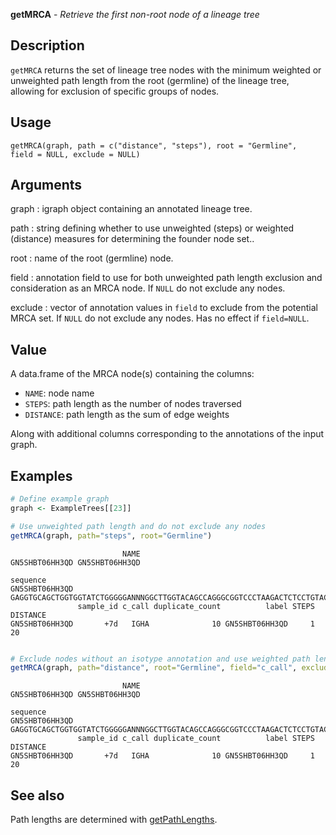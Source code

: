 **getMRCA** - *Retrieve the first non-root node of a lineage tree*

Description
--------------------

`getMRCA` returns the set of lineage tree nodes with the minimum weighted or 
unweighted path length from the root (germline) of the lineage tree, allowing for 
exclusion of specific groups of nodes.


Usage
--------------------
```
getMRCA(graph, path = c("distance", "steps"), root = "Germline",
field = NULL, exclude = NULL)
```

Arguments
-------------------

graph
:   igraph object containing an annotated lineage tree.

path
:   string defining whether to use unweighted (steps) or weighted (distance) 
measures for determining the founder node set..

root
:   name of the root (germline) node.

field
:   annotation field to use for both unweighted path length exclusion and
consideration as an MRCA node. If `NULL` do not exclude any nodes.

exclude
:   vector of annotation values in `field` to exclude from the potential 
MRCA set. If `NULL` do not exclude any nodes. Has no effect if 
`field=NULL`.




Value
-------------------

A data.frame of the MRCA node(s) containing the columns:

+ `NAME`:      node name
+ `STEPS`:     path length as the number of nodes traversed
+ `DISTANCE`:  path length as the sum of edge weights

Along with additional columns corresponding to the 
annotations of the input graph.



Examples
-------------------

```R
# Define example graph
graph <- ExampleTrees[[23]]

# Use unweighted path length and do not exclude any nodes
getMRCA(graph, path="steps", root="Germline")

```


```
                         NAME
GN5SHBT06HH3QD GN5SHBT06HH3QD
                                                                                                                                                                                                                                                                                                                                                                                                                       sequence
GN5SHBT06HH3QD GAGGTGCAGCTGGTGGTATCTGGGGGANNNGGCTTGGTACAGCCAGGGCGGTCCCTAAGACTCTCCTGTACAGTTTCTGGATTCACCTTTNNNNNNNNNNNNGGTGATTATGCTATGACCTGGATCCGCCAGGCTCCTGGGAAGGGGCTGGAGTGGGTAGGTTTCATTAGAAGCAAAACTTTTGGTGGGACAGCAGATTACGCCGCGTTTGTGAGANNNGGCAGATTCACCATCTCAAGAGATGATTCCAAAAACATCGCCTATCTGCAATTGAACAGCCTGAAAACCGAGGACACAGGCGTCTATTACTGTGGTAGGGATCTCGCCGTAAGTGACACAATAGGTGGTACTAACTGGTTCGACCCCTGGGGCCAGGGGACCCCGGTCACCGTCTCCTCAG
               sample_id c_call duplicate_count          label STEPS DISTANCE
GN5SHBT06HH3QD       +7d   IGHA              10 GN5SHBT06HH3QD     1       20

```


```R

# Exclude nodes without an isotype annotation and use weighted path length
getMRCA(graph, path="distance", root="Germline", field="c_call", exclude=NA)
```


```
                         NAME
GN5SHBT06HH3QD GN5SHBT06HH3QD
                                                                                                                                                                                                                                                                                                                                                                                                                       sequence
GN5SHBT06HH3QD GAGGTGCAGCTGGTGGTATCTGGGGGANNNGGCTTGGTACAGCCAGGGCGGTCCCTAAGACTCTCCTGTACAGTTTCTGGATTCACCTTTNNNNNNNNNNNNGGTGATTATGCTATGACCTGGATCCGCCAGGCTCCTGGGAAGGGGCTGGAGTGGGTAGGTTTCATTAGAAGCAAAACTTTTGGTGGGACAGCAGATTACGCCGCGTTTGTGAGANNNGGCAGATTCACCATCTCAAGAGATGATTCCAAAAACATCGCCTATCTGCAATTGAACAGCCTGAAAACCGAGGACACAGGCGTCTATTACTGTGGTAGGGATCTCGCCGTAAGTGACACAATAGGTGGTACTAACTGGTTCGACCCCTGGGGCCAGGGGACCCCGGTCACCGTCTCCTCAG
               sample_id c_call duplicate_count          label STEPS DISTANCE
GN5SHBT06HH3QD       +7d   IGHA              10 GN5SHBT06HH3QD     1       20

```



See also
-------------------

Path lengths are determined with [getPathLengths](getPathLengths.md).






